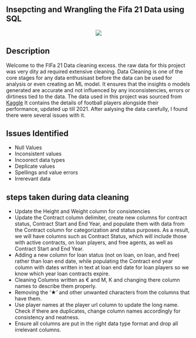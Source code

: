## Insepcting and Wrangling the Fifa 21 Data using SQL

<center>
    <img src="https://cdn.spaziogames.it/storage/wp/old-images/2020/06/fifa-21logo.jpg?width=898">
</center>

## Description
Welcome to the FIFa 21 Data cleaning excess. the raw data for this project was very dity ad required extensive cleaning.
Data Cleaning is one of the core stages for any data enthusisast before the data can be used for analysis or even creating an ML model.
It ensures that the insights o models generated are accurate and not influenced by any inconsistencies, errors or dirtiness tied to the data. The data used in this project was sourced from 
[Kaggle](https://www.kaggle.com/datasets/yagunnersya/fifa-21-messy-raw-dataset-for-cleaning-exploring) It contains the details of football players alongside their performance, updated up till 2021. After aalysing the data carefully, I found there were several issues with it.

## Issues Identified
- Null Values
- Inconsistent values
- Incoorect data types
- Deplicate values
- Spellings and value errors
- Irrerevant data

## steps taken during data cleaning
- Update the Height and Weight column for consistencies
- Update the Contract column delimiter, create new columns for contract status, Contract Start and End Year, and populate them with data from the Contract column for categorization and status purposes. As a result, we will have columns such as Contract Status, which will include those with active contracts, on loan players, and free agents, as well as Contract Start and End Year.
- Adding a new column for loan status (not on loan, on loan, and free) rather than loan end date, while populating the Contract end year column with dates written in text at loan end date for loan players so we know which year loan contracts expire.
- Cleaning Columns written as € and M, K and changing there column names to describe them properly.
- Removing the ‘★’ and other unwanted characters from the columns that have them.
- Use player names at the player url column to update the long name. Check if there are duplicates, change column names accordingly for consistency and neatness.
- Ensure all columns are put in the right data type format and drop all irrelevant columns.






